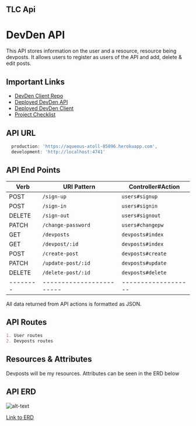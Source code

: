 ## TLC Api

# DevDen API

This API stores information on the user and a resource, resource being devposts. It allows users to register as users of the API and add, delete & edit posts.

## Important Links

- [DevDen Client Repo](https://github.com/TLC-Tender-Lovin-Code/TLC_client)
- [Deployed DevDen API]()
- [Deployed DevDen Client](https://tlc-tender-lovin-code.github.io/TLC_client/)
- [Project Checklist](https://docs.google.com/document/d/1IpbqtpYSixUEgInpalWcN8SgG26YpPCgs8_X65td73c/edit?usp=sharing)

## API URL

```js
  production: 'https://aqueous-atoll-85096.herokuapp.com',
  development: 'http://localhost:4741'
```

## API End Points

| Verb   | URI Pattern            | Controller#Action |
|--------|------------------------|-------------------|
| POST   | `/sign-up`             | `users#signup`    |
| POST   | `/sign-in`             | `users#signin`    |
| DELETE | `/sign-out`            | `users#signout`   |
| PATCH  | `/change-password`     | `users#changepw`  |
| GET    | `/devposts`            | `devposts#index`  |
| GET    | `/devpost/:id`         | `devposts#index`  |
| POST   | `/create-post`         | `devposts#create` |
| PATCH  | `/update-post/:id`     | `devposts#update` |
| DELETE | `/delete-post/:id`     | `devposts#delete` |
|--------|------------------------|-------------------|

All data returned from API actions is formatted as JSON.

## API Routes

```md
1. User routes
2. Devposts routes
```

## Resources & Attributes

Devposts will be my resources. Attributes can be seen in the ERD below

## API ERD

![alt-text](https://i.imgur.com/QDpDWWk.png "DevDen: ERD")

[Link to ERD](https://i.imgur.com/QDpDWWk.png)
